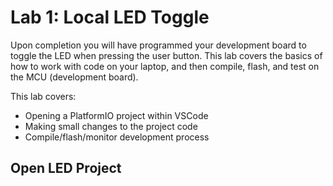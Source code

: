 # Lab 1: Local LED Toggle

Upon completion you will have programmed your development board to toggle the LED when pressing the user button. This lab covers the basics of how to work with code on your laptop, and then compile, flash, and test on the MCU (development board).

This lab covers:

* Opening a PlatformIO project within VSCode
* Making small changes to the project code
* Compile/flash/monitor development process

## Open LED Project


